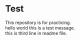 # Test
This repository is for practicing.
<br/>
hello world this is a test message.
<br/>
this is third line in readme file.
